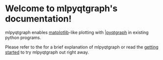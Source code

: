 # Welcome to mlpyqtgraph's documentation!

mlpyqtgraph enables [matplotlib](https://matplotlib.org/)-like plotting with
|[pyqtgraph](https://github.com/pyqtgraph/pyqtgraph) in existing
python programs.

Please refer to the [](introduction) for a brief explanation of mlpyqtgraph or
read the [getting started](getting_started) to try mlpyqtgraph out right away.
